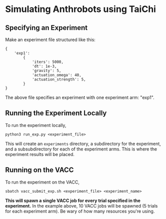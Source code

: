 # Simulating Anthrobots using TaiChi

## Specifying an Experiment

Make an experiment file structured like this:
```
{
    'exp1': 
        {
            'iters': 5000,
            'dt': 1e-3,
            'gravity': 5,
            'actuation_omega': 40, 
            'actuation_strength': 5,
        }
}
```

The above file specifies an experiment with one experiment arm: "exp1". 

## Running the Experiment Locally

To run the experiment locally, 

```
python3 run_exp.py <experiment_file>
```

This will create an `experiments` directory, a subdirectory for the experiment, and a subsubdirectory for each of the experiment arms. This is where the experiment results will be placed. 

## Running on the VACC

To run the experiment on the VACC, 

```
sbatch vacc_submit_exp.sh <experiment_file> <experiment_name>
```

**This will spawn a single VACC job for every trial specified in the experiment.** In the example above, 10 VACC jobs will be spawned (5 trials for each experiment arm). Be wary of how many resources you're using.

